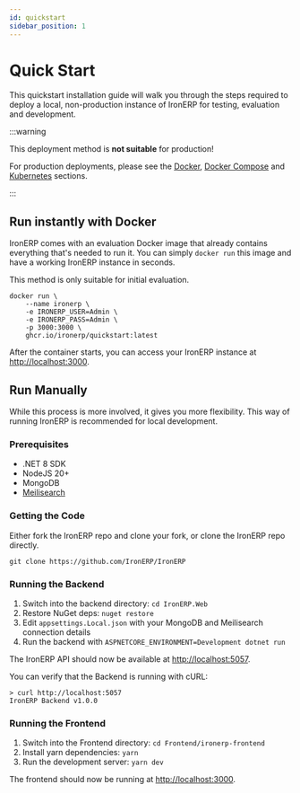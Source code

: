 ```yaml
---
id: quickstart
sidebar_position: 1
---
```


# Quick Start

This quickstart installation guide will walk you through the steps required
to deploy a local, non-production instance of IronERP for testing, evaluation
and development.

:::warning

This deployment method is **not suitable** for production!

For production deployments, please see the [Docker](/docs/intro/installing/docker),
[Docker Compose](/docs/intro/installing/docker-compose) and
[Kubernetes](/docs/intro/installing/kubernetes) sections.

:::

## Run instantly with Docker

IronERP comes with an evaluation Docker image that already contains everything
that's needed to run it. You can simply `docker run` this image and have a
working IronERP instance in seconds.

This method is only suitable for initial evaluation.

```shell
docker run \
    --name ironerp \
    -e IRONERP_USER=Admin \
    -e IRONERP_PASS=Admin \
    -p 3000:3000 \
    ghcr.io/ironerp/quickstart:latest
```

After the container starts, you can access your IronERP instance at
[http://localhost:3000](http://localhost:3000).

## Run Manually

While this process is more involved, it gives you more flexibility. This way
of running IronERP is recommended for local development.

### Prerequisites

 - .NET 8 SDK
 - NodeJS 20+
 - MongoDB
 - [Meilisearch](/docs/intro/misc/meilisearch)

### Getting the Code

Either fork the IronERP repo and clone your fork, or clone the IronERP repo
directly.

```shell
git clone https://github.com/IronERP/IronERP
```

### Running the Backend

 1. Switch into the backend directory: `cd IronERP.Web`
 2. Restore NuGet deps: `nuget restore`
 3. Edit `appsettings.Local.json` with your MongoDB and Meilisearch connection
    details
 4. Run the backend with `ASPNETCORE_ENVIRONMENT=Development dotnet run`

The IronERP API should now be available at [http://localhost:5057](http://localhost:5057).

You can verify that the Backend is running with cURL:

```shell
> curl http://localhost:5057
IronERP Backend v1.0.0
```

### Running the Frontend

 1. Switch into the Frontend directory: `cd Frontend/ironerp-frontend`
 2. Install yarn dependencies: `yarn`
 3. Run the development server: `yarn dev`

The frontend should now be running at [http://localhost:3000](http://localhost:3000).